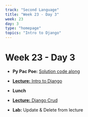 ```yaml
---
track: "Second Language"
title: "Week 23 - Day 3"
week: 23
day: 3
type: "homepage"
topics: "Intro to Django"
---
```


# Week 23 - Day 3

- **Py Pac Poe:**  [Solution code along](https://replit.com/@laurenperez/Py-Pac-Poe#main.py)

- [**Lecture:** Intro to Django](/second-language/week-23/day-3/lecture-materials/django-study)

- **Lunch**

- [**Lecture:** Django Crud](/second-language/week-23/day-3/lecture-materials/django-crud)

- **Lab:** Update & Delete from lecture